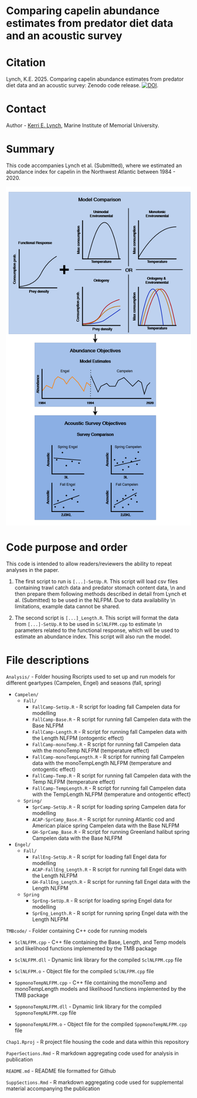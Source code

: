 # Comparing capelin abundance estimates from predator diet data and an acoustic survey

# Citation
Lynch, K.E. 2025. Comparing capelin abundance estimates from predator diet data and an acoustic survey: Zenodo code release. [![DOI](https://zenodo.org/badge/877415676.svg)](https://doi.org/10.5281/zenodo.15367394).

# Contact

Author - [Kerri E. Lynch](Kerri.Lynch@mi.mun.ca), Marine Institute of Memorial University. 

# Summary

This code accompanies Lynch et al. (Submitted), where we estimated an abundance index for capelin in the Northwest Atlantic between 1984 - 2020.

<img src="./Figures/Methods.png"/>

# Code purpose and order

This code is intended to allow readers/reviewers the ability to repeat analyses in the paper.

1. The first script to run is `[...]-SetUp.R`. This script will load csv files containing trawl catch data and predator stomach content data, 
\n and then prepare them following methods described in detail from Lynch et al. (Submitted) to be used in the NLFPM. Due to data availability
\n limitations, example data cannot be shared.

2. The second script is `[...]_Length.R`. This script will format the data from `[...]-SetUp.R` to be used in `SclNLFPM.cpp` to estimate 
\n parameters related to the functional response, which will be used to estimate an abundance index. This script will also run the model.

# File descriptions

`Analysis/` - Folder housing Rscripts used to set up and run models for different geartypes (Campelen, Engel) and seasons (fall, spring)

* `Campelen/`
    + `Fall/`
      - `FallCamp-SetUp.R` - R script for loading fall Campelen data for modelling
      - `FallCamp-Base.R` - R script for running fall Campelen data with the Base NLFPM
      - `FallCamp-Length.R` - R script for running fall Campelen data with the Length NLFPM (ontogentic effect)
      - `FallCamp-monoTemp.R` - R script for running fall Campelen data with the monoTemp NLFPM (temperature effect)
      - `FallCamp-monoTempLength.R` - R script for running fall Campelen data with the monoTempLength NLFPM (temperature and ontogentic effect)
      - `FallCamp-Temp.R` - R script for running fall Campelen data with the Temp NLFPM (temperature effect)
      - `FallCamp-TempLength.R` - R script for running fall Campelen data with the TempLength NLFPM (temperature and ontogentic effect)
    + `Spring/`
      - `SprCamp-SetUp.R` - R script for loading spring Campelen data for modelling
      - `ACAP-SprCamp_Base.R` - R script for running Atlantic cod and American plaice spring Campelen data with the Base NLFPM
      - `GH-SprCamp_Base.R` - R script for running Greenland halibut spring Campelen data with the Base NLFPM
* `Engel/`
    + `Fall/`
      - `FallEng-SetUp.R` - R script for loading fall Engel data for modelling 
      - `ACAP-FallEng_Length.R` - R script for running fall Engel data with the Length NLFPM
      - `GH-FallEng_Length.R` - R script for running fall Engel data with the Length NLFPM
    + `Spring`
      - `SprEng-SetUp.R` - R script for loading spring Engel data for modelling
      - `SprEng_Length.R` - R script for running spring Engel data with the Length NLFPM

`TMBcode/` - Folder containing C++ code for running models 

* `SclNLFPM.cpp` - C++ file containing the Base, Length, and Temp models and likelihood functions implemented by the TMB package
* `SclNLFPM.dll` - Dynamic link library for the compiled `SclNLFPM.cpp` file
* `SclNLFPM.o` - Object file for the compiled `SclNLFPM.cpp` file

* `SppmonoTempNLFPM.cpp` - C++ file containing the monoTemp and monoTempLength models and likelihood functions implemented by the TMB package
* `SppmonoTempNLFPM.dll` - Dynamic link library for the compiled `SppmonoTempNLFPM.cpp` file
* `SppmonoTempNLFPM.o` - Object file for the compiled `SppmonoTempNLFPM.cpp` file


`Chap1.Rproj` - R project file housing the code and data within this repository

`PaperSections.Rmd` - R markdown aggregating code used for analysis in publication

`README.md` - README file formatted for Github

`SuppSections.Rmd` - R markdown aggregating code used for supplemental material accompanying the publication



